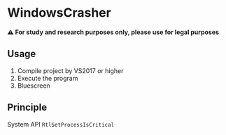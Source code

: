 # WindowsCrasher


**⚠ For study and research purposes only, please use for legal purposes**

## Usage

1. Compile project by VS2017 or higher
2. Execute the program
3. Bluescreen

## Principle

System API `RtlSetProcessIsCritical`
